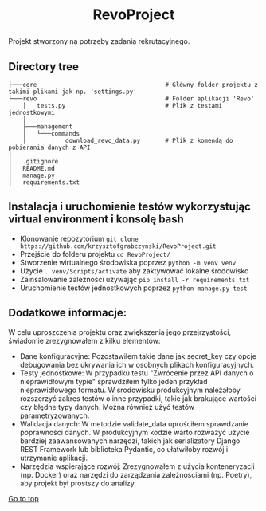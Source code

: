 # <p align=center> <a name="top">RevoProject</a></p>  

Projekt stworzony na potrzeby zadania rekrutacyjnego.

## Directory tree

```
├───core                                    # Główny folder projektu z takimi plikami jak np. 'settings.py'
└───revo                                    # Folder aplikacji 'Revo'
    │   tests.py                            # Plik z testami jednostkowymi 
    │
    ├───management
    │   └───commands
    │       │   download_revo_data.py       # Plik z komendą do pobierania danych z API
|
│   .gitignore
│   README.md
│   manage.py
|   requirements.txt   
```

## Instalacja i uruchomienie testów wykorzystując virtual environment i konsolę bash
- Klonowanie repozytorium ```git clone https://github.com/krzysztofgrabczynski/RevoProject.git```
- Przejście do folderu projektu ``` cd RevoProject/ ```
- Stworzenie wirtualnego środowiska poprzez ``` python -m venv venv ``` 
- Użycie ``` . venv/Scripts/activate ``` aby zaktywować lokalne środowisko
- Zainsalowanie zależności używając ``` pip install -r requirements.txt ```
- Uruchomienie testów jednostkowych poprzez ``` python manage.py test ```


## Dodatkowe informacje:
W celu uproszczenia projektu oraz zwiększenia jego przejrzystości, świadomie zrezygnowałem z kilku elementów:
- Dane konfiguracyjne: Pozostawiłem takie dane jak secret_key czy opcje debugowania bez ukrywania ich w osobnych plikach konfiguracyjnych.
- Testy jednostkowe: W przypadku testu "Zwrócenie przez API danych o nieprawidłowym typie" sprawdziłem tylko jeden przykład nieprawidłowego formatu. W środowisku produkcyjnym należałoby rozszerzyć zakres testów o inne przypadki, takie jak brakujące wartości czy błędne typy danych. Można również użyć testów parametryzowanych.
- Walidacja danych: W metodzie validate_data uprościłem sprawdzanie poprawności danych. W produkcyjnym kodzie warto rozważyć użycie bardziej zaawansowanych narzędzi, takich jak serializatory Django REST Framework lub biblioteka Pydantic, co ułatwiłoby rozwój i utrzymanie aplikacji.
- Narzędzia wspierające rozwój: Zrezygnowałem z użycia konteneryzacji (np. Docker) oraz narzędzi do zarządzania zależnościami (np. Poetry), aby projekt był prostszy do analizy.



[Go to top](#top) 
